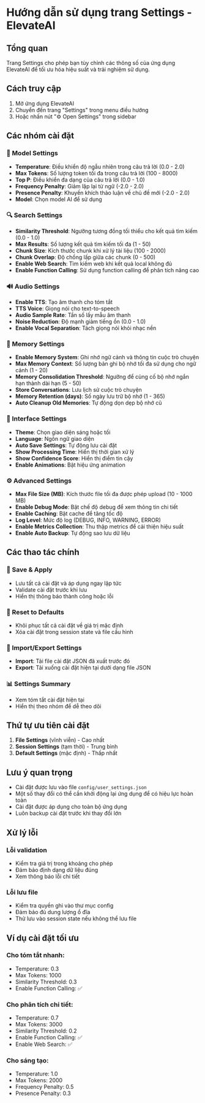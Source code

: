 # Hướng dẫn sử dụng trang Settings - ElevateAI

## Tổng quan

Trang Settings cho phép bạn tùy chỉnh các thông số của ứng dụng ElevateAI để tối ưu hóa hiệu suất và trải nghiệm sử dụng.

## Cách truy cập

1. Mở ứng dụng ElevateAI
2. Chuyển đến trang "Settings" trong menu điều hướng
3. Hoặc nhấn nút "⚙️ Open Settings" trong sidebar

## Các nhóm cài đặt

### 🤖 Model Settings
- **Temperature**: Điều khiển độ ngẫu nhiên trong câu trả lời (0.0 - 2.0)
- **Max Tokens**: Số lượng token tối đa trong câu trả lời (100 - 8000)
- **Top P**: Điều khiển đa dạng của câu trả lời (0.0 - 1.0)
- **Frequency Penalty**: Giảm lặp lại từ ngữ (-2.0 - 2.0)
- **Presence Penalty**: Khuyến khích thảo luận về chủ đề mới (-2.0 - 2.0)
- **Model**: Chọn model AI để sử dụng

### 🔍 Search Settings
- **Similarity Threshold**: Ngưỡng tương đồng tối thiểu cho kết quả tìm kiếm (0.0 - 1.0)
- **Max Results**: Số lượng kết quả tìm kiếm tối đa (1 - 50)
- **Chunk Size**: Kích thước chunk khi xử lý tài liệu (100 - 2000)
- **Chunk Overlap**: Độ chồng lấp giữa các chunk (0 - 500)
- **Enable Web Search**: Tìm kiếm web khi kết quả local không đủ
- **Enable Function Calling**: Sử dụng function calling để phân tích nâng cao

### 🔊 Audio Settings
- **Enable TTS**: Tạo âm thanh cho tóm tắt
- **TTS Voice**: Giọng nói cho text-to-speech
- **Audio Sample Rate**: Tần số lấy mẫu âm thanh
- **Noise Reduction**: Độ mạnh giảm tiếng ồn (0.0 - 1.0)
- **Enable Vocal Separation**: Tách giọng nói khỏi nhạc nền

### 🧠 Memory Settings
- **Enable Memory System**: Ghi nhớ ngữ cảnh và thông tin cuộc trò chuyện
- **Max Memory Context**: Số lượng bản ghi bộ nhớ tối đa sử dụng cho ngữ cảnh (1 - 20)
- **Memory Consolidation Threshold**: Ngưỡng để củng cố bộ nhớ ngắn hạn thành dài hạn (5 - 50)
- **Store Conversations**: Lưu lịch sử cuộc trò chuyện
- **Memory Retention (days)**: Số ngày lưu trữ bộ nhớ (1 - 365)
- **Auto Cleanup Old Memories**: Tự động dọn dẹp bộ nhớ cũ

### 🎨 Interface Settings
- **Theme**: Chọn giao diện sáng hoặc tối
- **Language**: Ngôn ngữ giao diện
- **Auto Save Settings**: Tự động lưu cài đặt
- **Show Processing Time**: Hiển thị thời gian xử lý
- **Show Confidence Score**: Hiển thị điểm tin cậy
- **Enable Animations**: Bật hiệu ứng animation

### ⚙️ Advanced Settings
- **Max File Size (MB)**: Kích thước file tối đa được phép upload (10 - 1000 MB)
- **Enable Debug Mode**: Bật chế độ debug để xem thông tin chi tiết
- **Enable Caching**: Bật cache để tăng tốc độ
- **Log Level**: Mức độ log (DEBUG, INFO, WARNING, ERROR)
- **Enable Metrics Collection**: Thu thập metrics để cải thiện hiệu suất
- **Enable Auto Backup**: Tự động sao lưu dữ liệu

## Các thao tác chính

### 💾 Save & Apply
- Lưu tất cả cài đặt và áp dụng ngay lập tức
- Validate cài đặt trước khi lưu
- Hiển thị thông báo thành công hoặc lỗi

### 🔄 Reset to Defaults
- Khôi phục tất cả cài đặt về giá trị mặc định
- Xóa cài đặt trong session state và file cấu hình

### 📁 Import/Export Settings
- **Import**: Tải file cài đặt JSON đã xuất trước đó
- **Export**: Tải xuống cài đặt hiện tại dưới dạng file JSON

### 📊 Settings Summary
- Xem tóm tắt cài đặt hiện tại
- Hiển thị theo nhóm để dễ theo dõi

## Thứ tự ưu tiên cài đặt

1. **File Settings** (vĩnh viễn) - Cao nhất
2. **Session Settings** (tạm thời) - Trung bình
3. **Default Settings** (mặc định) - Thấp nhất

## Lưu ý quan trọng

- Cài đặt được lưu vào file `config/user_settings.json`
- Một số thay đổi có thể cần khởi động lại ứng dụng để có hiệu lực hoàn toàn
- Cài đặt được áp dụng cho toàn bộ ứng dụng
- Luôn backup cài đặt trước khi thay đổi lớn

## Xử lý lỗi

### Lỗi validation
- Kiểm tra giá trị trong khoảng cho phép
- Đảm bảo định dạng dữ liệu đúng
- Xem thông báo lỗi chi tiết

### Lỗi lưu file
- Kiểm tra quyền ghi vào thư mục config
- Đảm bảo đủ dung lượng ổ đĩa
- Thử lưu vào session state nếu không thể lưu file

## Ví dụ cài đặt tối ưu

### Cho tóm tắt nhanh:
- Temperature: 0.3
- Max Tokens: 1000
- Similarity Threshold: 0.3
- Enable Function Calling: ✅

### Cho phân tích chi tiết:
- Temperature: 0.7
- Max Tokens: 3000
- Similarity Threshold: 0.2
- Enable Function Calling: ✅
- Enable Web Search: ✅

### Cho sáng tạo:
- Temperature: 1.0
- Max Tokens: 2000
- Frequency Penalty: 0.5
- Presence Penalty: 0.3
